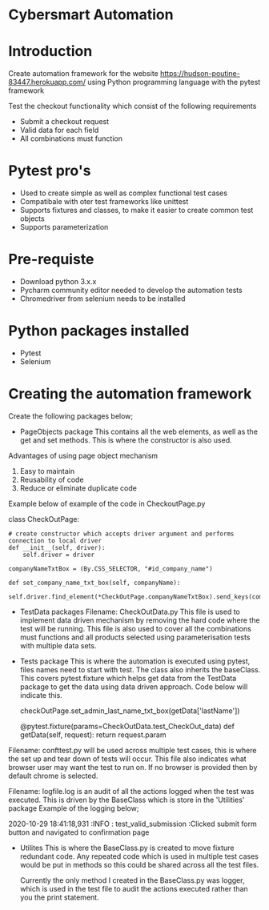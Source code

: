 # Cybersmart Automation

# Introduction
Create automation framework for the website https://hudson-poutine-83447.herokuapp.com/ using Python programming language with the pytest framework

Test the checkout functionality which consist of the following requirements
-	Submit a checkout request
-	Valid data for each field
-	All combinations must function

# Pytest pro's
- Used to create simple as well as complex functional test cases
- Compatibale with oter test frameworks like unittest
- Supports fixtures and classes, to make it easier to create common test objects
- Supports parameterization

# Pre-requiste 
- Download python 3.x.x
- Pycharm community editor needed to develop the automation tests
- Chromedriver from selenium needs to be installed

# Python packages installed
- Pytest
- Selenium

# Creating the automation framework
Create the following packages below;

- PageObjects package
This contains all the web elements, as well as the get and set methods. This is where the constructor is also used.

Advantages of using page object mechanism
1. Easy to maintain
2. Reusability of code
3. Reduce or eliminate duplicate code
 
Example below of example of the code in CheckoutPage.py
 
 class CheckOutPage:

    # create constructor which accepts driver argument and performs connection to local driver
    def __init__(self, driver):
        self.driver = driver

    companyNameTxtBox = (By.CSS_SELECTOR, "#id_company_name")

    def set_company_name_txt_box(self, companyName):
        self.driver.find_element(*CheckOutPage.companyNameTxtBox).send_keys(companyName)

 - TestData packages
 Filename: CheckOutData.py
 This file is used to implement data driven mechanism by removing the hard code where the test will be running.
 This file is also used to cover all the combinations must functions and all products selected using parameterisation tests with multiple data sets.
                          
- Tests package 
This is where the automation is executed using pytest, files names need to start with test. The class also inherits the baseClass.
This covers pytest.fixture which helps get data from the TestData package to get the data using data driven approach. Code below will indicate this.

  checkOutPage.set_admin_last_name_txt_box(getData['lastName'])
  
    @pytest.fixture(params=CheckOutData.test_CheckOut_data)
    def getData(self, request):
        return request.param
        
Filename: confttest.py will be used across multiple test cases, this is where the set up and tear down of tests will occur. This file also indicates what browser user may want the test to run on.
  If no browser is provided then by default chrome is selected.
  
  Filename: logfile.log is an audit of all the actions logged when the test was executed. This is driven by the BaseClass which is store in the 'Utilities' package
  Example of the logging below;
  
  2020-10-29 18:41:18,931 :INFO : test_valid_submission :Clicked submit form button and navigated to confirmation page
  
- Utilites
  This is where the BaseClass.py is created to move fixture redundant code. Any repeated code which is used in multiple test cases would be put in methods so this could be shared across all the test files.
  
  Currently the only method I created in the BaseClass.py was logger, which is used in the test file to audit the actions executed rather than you the print statement.

